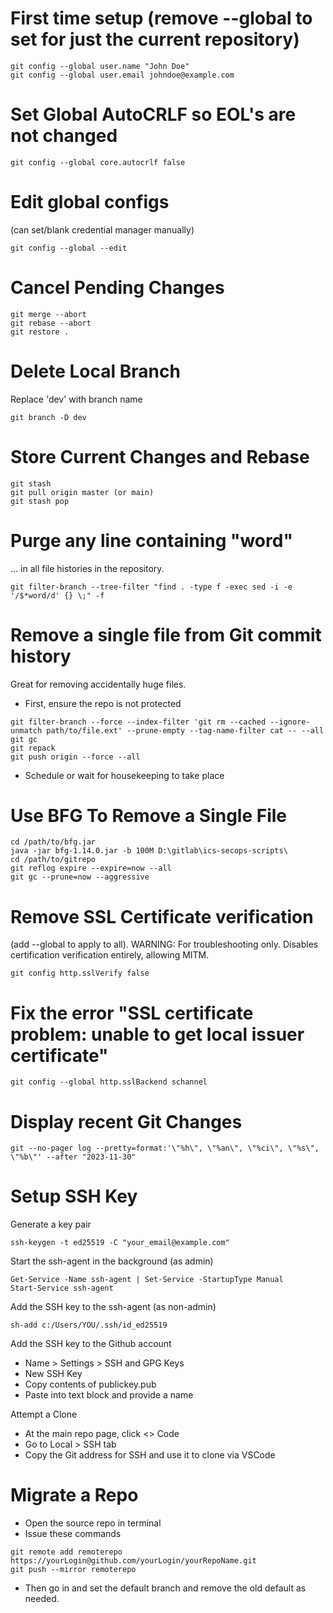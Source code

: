 # First time setup (remove --global to set for just the current repository)
```
git config --global user.name "John Doe"
git config --global user.email johndoe@example.com
```

# Set Global AutoCRLF so EOL's are not changed
```
git config --global core.autocrlf false
```


# Edit global configs
(can set/blank credential manager manually)
```
git config --global --edit
```

# Cancel Pending Changes
```
git merge --abort
git rebase --abort
git restore .
```

# Delete Local Branch
Replace 'dev' with branch name
```
git branch -D dev
```

# Store Current Changes and Rebase
```
git stash
git pull origin master (or main)
git stash pop
```

# Purge any line containing "word"
... in all file histories in the repository.

```
git filter-branch --tree-filter "find . -type f -exec sed -i -e '/$*word/d' {} \;" -f
```

# Remove a single file from Git commit history
Great for removing accidentally huge files.
- First, ensure the repo is not protected
```
git filter-branch --force --index-filter 'git rm --cached --ignore-unmatch path/to/file.ext' --prune-empty --tag-name-filter cat -- --all
git gc
git repack
git push origin --force --all

```
- Schedule or wait for housekeeping to take place

# Use BFG To Remove a Single File
```
cd /path/to/bfg.jar
java -jar bfg-1.14.0.jar -b 100M D:\gitlab\ics-secops-scripts\
cd /path/to/gitrepo
git reflog expire --expire=now --all
git gc --prune=now --aggressive

```

# Remove SSL Certificate verification 
(add --global to apply to all). WARNING: For troubleshooting only. Disables certification verification entirely, allowing MITM.
```
git config http.sslVerify false
```

# Fix the error "SSL certificate problem: unable to get local issuer certificate"
```
git config --global http.sslBackend schannel
```

# Display recent Git Changes
```
git --no-pager log --pretty=format:'\"%h\", \"%an\", \"%ci\", \"%s\", \"%b\"' --after "2023-11-30"
```



# Setup SSH Key
Generate a key pair
```
ssh-keygen -t ed25519 -C "your_email@example.com"
```

Start the ssh-agent in the background (as admin)
```
Get-Service -Name ssh-agent | Set-Service -StartupType Manual
Start-Service ssh-agent
```

Add the SSH key to the ssh-agent (as non-admin)
```
sh-add c:/Users/YOU/.ssh/id_ed25519
```

Add the SSH key to the Github account
- Name > Settings > SSH and GPG Keys
- New SSH Key
- Copy contents of publickey.pub
- Paste into text block and provide a name

Attempt a Clone
- At the main repo page, click <> Code
- Go to Local > SSH tab
- Copy the Git address for SSH and use it to clone via VSCode


# Migrate a Repo

- Open the source repo in terminal
- Issue these commands
```
git remote add remoterepo https://yourLogin@github.com/yourLogin/yourRepoName.git
git push --mirror remoterepo
```
- Then go in and set the default branch and remove the old default as needed.